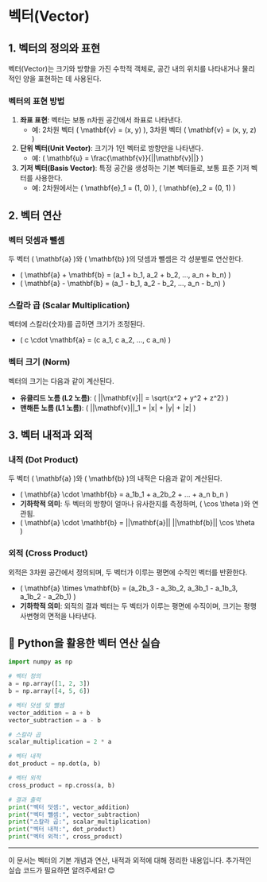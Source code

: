 # 벡터(Vector)

## 1. 벡터의 정의와 표현
벡터(Vector)는 크기와 방향을 가진 수학적 객체로, 공간 내의 위치를 나타내거나 물리적인 양을 표현하는 데 사용된다.

### 벡터의 표현 방법
1. **좌표 표현**: 벡터는 보통 n차원 공간에서 좌표로 나타낸다.
   - 예: 2차원 벡터 \( \mathbf{v} = (x, y) \), 3차원 벡터 \( \mathbf{v} = (x, y, z) \)
2. **단위 벡터(Unit Vector)**: 크기가 1인 벡터로 방향만을 나타낸다.
   - 예: \( \mathbf{u} = \frac{\mathbf{v}}{||\mathbf{v}||} \)
3. **기저 벡터(Basis Vector)**: 특정 공간을 생성하는 기본 벡터들로, 보통 표준 기저 벡터를 사용한다.
   - 예: 2차원에서는 \( \mathbf{e}_1 = (1, 0) \), \( \mathbf{e}_2 = (0, 1) \)

## 2. 벡터 연산

### 벡터 덧셈과 뺄셈
두 벡터 \( \mathbf{a} \)와 \( \mathbf{b} \)의 덧셈과 뺄셈은 각 성분별로 연산한다.
- \( \mathbf{a} + \mathbf{b} = (a_1 + b_1, a_2 + b_2, ..., a_n + b_n) \)
- \( \mathbf{a} - \mathbf{b} = (a_1 - b_1, a_2 - b_2, ..., a_n - b_n) \)

### 스칼라 곱 (Scalar Multiplication)
벡터에 스칼라(숫자)를 곱하면 크기가 조정된다.
- \( c \cdot \mathbf{a} = (c a_1, c a_2, ..., c a_n) \)

### 벡터 크기 (Norm)
벡터의 크기는 다음과 같이 계산된다.
- **유클리드 노름 (L2 노름)**: \( ||\mathbf{v}|| = \sqrt{x^2 + y^2 + z^2} \)
- **맨해튼 노름 (L1 노름)**: \( ||\mathbf{v}||_1 = |x| + |y| + |z| \)

## 3. 벡터 내적과 외적

### 내적 (Dot Product)
두 벡터 \( \mathbf{a} \)와 \( \mathbf{b} \)의 내적은 다음과 같이 계산된다.
- \( \mathbf{a} \cdot \mathbf{b} = a_1b_1 + a_2b_2 + ... + a_n b_n \)
- **기하학적 의미**: 두 벡터의 방향이 얼마나 유사한지를 측정하며, \( \cos \theta \)와 연관됨.
- \( \mathbf{a} \cdot \mathbf{b} = ||\mathbf{a}|| ||\mathbf{b}|| \cos \theta \)

### 외적 (Cross Product)
외적은 3차원 공간에서 정의되며, 두 벡터가 이루는 평면에 수직인 벡터를 반환한다.
- \( \mathbf{a} \times \mathbf{b} = (a_2b_3 - a_3b_2, a_3b_1 - a_1b_3, a_1b_2 - a_2b_1) \)
- **기하학적 의미**: 외적의 결과 벡터는 두 벡터가 이루는 평면에 수직이며, 크기는 평행사변형의 면적을 나타낸다.

## 📌 Python을 활용한 벡터 연산 실습

```python
import numpy as np

# 벡터 정의
a = np.array([1, 2, 3])
b = np.array([4, 5, 6])

# 벡터 덧셈 및 뺄셈
vector_addition = a + b
vector_subtraction = a - b

# 스칼라 곱
scalar_multiplication = 2 * a

# 벡터 내적
dot_product = np.dot(a, b)

# 벡터 외적
cross_product = np.cross(a, b)

# 결과 출력
print("벡터 덧셈:", vector_addition)
print("벡터 뺄셈:", vector_subtraction)
print("스칼라 곱:", scalar_multiplication)
print("벡터 내적:", dot_product)
print("벡터 외적:", cross_product)
```

---
이 문서는 벡터의 기본 개념과 연산, 내적과 외적에 대해 정리한 내용입니다. 추가적인 실습 코드가 필요하면 알려주세요! 😊

